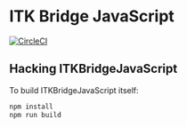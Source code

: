 # ITK Bridge JavaScript

[![CircleCI](https://circleci.com/gh/InsightSoftwareConsortium/ITKBridgeJavaScript.svg?style=svg)](https://circleci.com/gh/InsightSoftwareConsortium/ITKBridgeJavaScript)

## Hacking ITKBridgeJavaScript

To build ITKBridgeJavaScript itself:

```bash
npm install
npm run build
```

